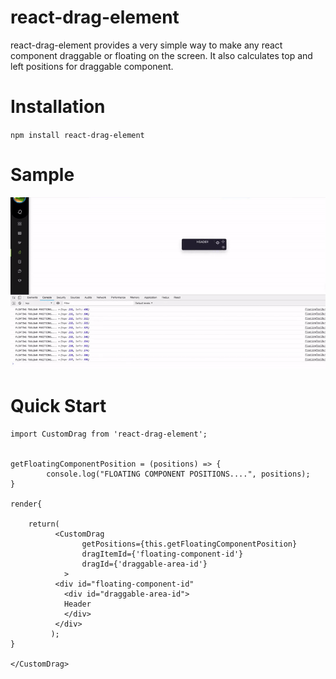 # react-drag-element
react-drag-element provides a very simple way to make any react component draggable or floating on the screen. It also calculates top and left positions for draggable component.

# Installation
`npm install react-drag-element`

# Sample
![](ezgif.com-video-to-gif.gif)
# Quick Start

```
import CustomDrag from 'react-drag-element';


getFloatingComponentPosition = (positions) => {
        console.log("FLOATING COMPONENT POSITIONS....", positions);
}

render{

    return(
          <CustomDrag
                getPositions={this.getFloatingComponentPosition}
                dragItemId={'floating-component-id'}
                dragId={'draggable-area-id'}
            >
          <div id="floating-component-id"
            <div id="draggable-area-id">
            Header
            </div>
          </div>
         );
}

</CustomDrag>
```
